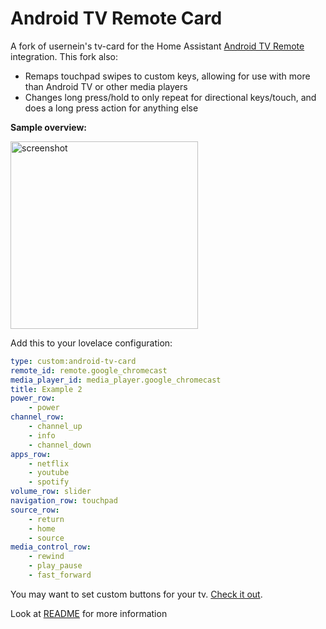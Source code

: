 # Android TV Remote Card

A fork of usernein's tv-card for the Home Assistant [Android TV Remote](https://www.home-assistant.io/integrations/androidtv_remote/) integration. This fork also:

-   Remaps touchpad swipes to custom keys, allowing for use with more than Android TV or other media players
-	Changes long press/hold to only repeat for directional keys/touch, and does a long press action for anything else

**Sample overview:**

<img src="https://github.com/Nerwyn/android-tv-card/blob/master/assets/screenshot.png" alt="screenshot" width="300"/>

Add this to your lovelace configuration:

```yaml
type: custom:android-tv-card
remote_id: remote.google_chromecast
media_player_id: media_player.google_chromecast
title: Example 2
power_row:
    - power
channel_row:
    - channel_up
    - info
    - channel_down
apps_row:
    - netflix
    - youtube
    - spotify
volume_row: slider
navigation_row: touchpad
source_row:
    - return
    - home
    - source
media_control_row:
    - rewind
    - play_pause
    - fast_forward
```

You may want to set custom buttons for your tv. [Check it out](https://github.com/Nerwyn/android-tv-card/blob/master/README.md#notice).

Look at [README](https://github.com/Nerwyn/android-tv-card/blob/master/README.md) for more information
